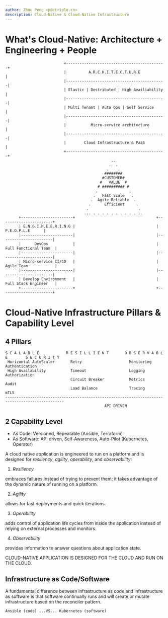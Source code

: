 ```yaml
---
author: Zhou Peng <p@ctriple.cn>
description: Cloud-Native & Cloud-Native Infrastructure
---
```


# What's Cloud-Native: Architecture + Engineering + People

~~~
                          +--------------------------------------------+
                          |          A.R.C.H.I.T.E.C.T.U.R.E           |
                          |--------------------------------------------|
                          | Elastic | Destributed | High Availiability |
                          |--------------------------------------------|
                          | Multi Tenant | Auto Ops | Self Service     |
                          |--------------------------------------------|
                          |           Micro-service architecture       |
                          |--------------------------------------------|
                          |        Cloud Infrastructure & PaaS         |
                          +--------------------------------------------+
                                               ..
                                              .  .
                                             .    .
                                            ########
                                           #CUSTOMER#
                                          #   VALUE  #
                                         # ########## #
                                        .              .
                                       .   Fast Scale   .
                                      .  Agile Reliable  .
                                     .      Efficient     .
                                    .                      .
                                   ... . . . . . . . . . . ..
      +-----------------------+                                    +-----------------------+
      | E.N.G.I.N.E.E.R.I.N.G |                                    |      P.E.O.P.L.E      |
      |-----------------------|                                    |-----------------------|
      |      DevOps           |                                    | Full Functional Team  |
      |-----------------------|                                    |-----------------------|
      | Micro-service CI/CD   |                                    | Agile Team            |
      |-----------------------|                                    |-----------------------|
      | Develop Environment   |                                    | Full Stack Engineer   |
      +-----------------------+                                    +-----------------------+
~~~

# Cloud-Native Infrastructure Pillars & Capability Level

## 4 Pillars

~~~
S C A L A B L E            R E S I L L I E N T       O B S E R V A B L E        S E C U R I T Y
 Horizontal AutoScaler       Retry                     Monitoring                 Authentication
 High Availability           Timeout                   Logging                    Authorization
                             Circuit Breaker           Metrics                    Audit
                             Load Balance              Tracing                    mTLS
------------------------------------------------------------------------------------------------
                                            API DRIVEN
~~~

## 2 Capability Level

- As Code: Versioned, Repeatable (Ansible, Terraform)
- As Software: API driven, Self-Awareness, Auto-Pilot (Kubernetes, Operator)

A cloud native application is engineered to run on a platform and is designed
for *resiliency*, *agility*, *operability*, and *observability*:

1. *Resiliency*

embraces failures instead of trying to prevent them; it takes advantage of the
dynamic nature of running on a platform.

2. *Agility*

allows for fast deployments and quick iterations.

3. *Operability*

adds control of application life cycles from inside the application instead of
relying on external processes and monitors.

4. *Observability*

provides information to answer questions about application state.

CLOUD-NATIVE APPLICATION IS DESIGNED FOR THE CLOUD AND RUN ON THE CLOUD.

## Infrastructure as Code/Software

A fundamental difference between infrastructure as code and infrastructure as
software is that software continually runs and will create or mutate
infrastructure based on the reconciler pattern.

    Ansible (code) ...VS... Kubernetes (software)
